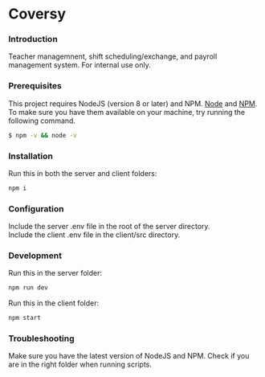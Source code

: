 # Coversy

### Introduction

Teacher managemnent, shift scheduling/exchange, and payroll management system. For internal use only.

### Prerequisites

This project requires NodeJS (version 8 or later) and NPM.
[Node](http://nodejs.org/) and [NPM](https://npmjs.org/).
To make sure you have them available on your machine,
try running the following command.

```sh
$ npm -v && node -v
```

### Installation

Run this in both the server and client folders:

```sh
npm i
```

### Configuration

Include the server .env file in the root of the server directory.
<br>
Include the client .env file in the client/src directory.

### Development

Run this in the server folder:

```sh
npm run dev
```

Run this in the client folder:

```sh
npm start
```

### Troubleshooting

Make sure you have the latest version of NodeJS and NPM.
Check if you are in the right folder when running scripts.
